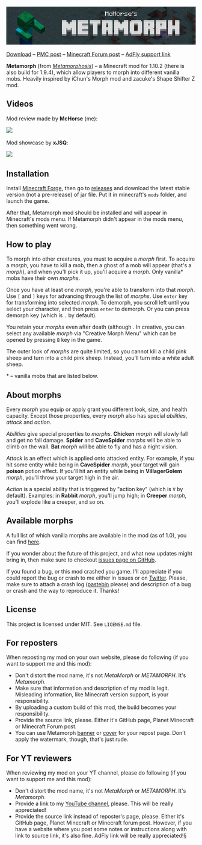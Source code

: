 ![Metamorph](./logo.png)

[Download](https://github.com/mchorse/metamorph/releases/) – [PMC post](http://planetminecraft.com/mod/metamorph/) – [Minecraft Forum post](http://www.minecraftforum.net/forums/mapping-and-modding/minecraft-mods/2753214-metamorph-morph-into-vanilla-mobs) – [AdFly support link](http://adf.ly/15268913/metamorph-101)

**Metamorph** (from *[Metamorphosis](https://en.wikipedia.org/wiki/Metamorphosis)*) – a Minecraft mod for 1.10.2 (there is also build for 1.9.4), which allow players to morph into different vanilla mobs. Heavily inspired by iChun's Morph mod and zacuke's Shape Shifter Z mod. 

## Videos

Mod review made by **McHorse** (me):

<a href="https://youtu.be/4ZD8vV5Zyuw"> 
    <img src="https://img.youtube.com/vi/4ZD8vV5Zyuw/0.jpg">
</a>

Mod showcase by **xJSQ**:

<a href="https://youtu.be/dPkNN2ES5NA"> 
    <img src="https://img.youtube.com/vi/dPkNN2ES5NA/0.jpg">
</a>

## Installation 

Install [Minecraft Forge](http://files.minecraftforge.net/), then go to [releases](https://github.com/mchorse/metamorph/releases) and download the latest stable version (not a pre-release) of jar file. Put it in minecraft's `mods` folder, and launch the game. 

After that, Metamorph mod should be installed and will appear in Minecraft's mods menu. If Metamorph didn't appear in the mods menu, then something went wrong.

## How to play


To morph into other creatures, you must to acquire a *morph* first. To acquire a *morph*, you have to kill a mob, then a ghost of a mob will appear (that's a *morph*), and when you'll pick it up, you'll acquire a *morph*. Only vanilla\* mobs have their own *morphs*.

Once you have at least one *morph*, you're able to transform into that *morph*. Use `[` and `]` keys for advancing through the list of *morphs*. Use `enter` key for transforming into selected *morph*. To demorph, you scroll left until you select your character, and then press `enter` to demorph. Or you can press demorph key (which is `.` by default).

You retain your *morphs* even after death (although . In creative, you can select any available *morph* via "Creative Morph Menu" which can be opened by pressing `B` key in the game.

The outer look of *morphs* are quite limited, so you cannot kill a child pink sheep and turn into a child pink sheep. Instead, you'll turn into a white adult sheep.

\* – vanilla mobs that are listed below.


## About morphs

Every *morph* you equip or apply grant you different look, size, and health capacity. Except those properties, every *morph* also has special *abilities*, *attack* and *action*. 

*Abilities* give special properties to *morphs*. **Chicken** *morph* will slowly fall and get no fall damage. **Spider** and **CaveSpider** *morphs* will be able to climb on the wall. **Bat** *morph* will be able to fly and has a night vision.

*Attack* is an effect which is applied onto attacked entity. For example, if you hit some entity while being in **CaveSpider** *morph*, your target will gain **poison** potion effect. If you'll hit an entity while being in **VillagerGolem** *morph*, you'll throw your target high in the air.

*Action* is a special ability that is triggered by "action key" (which is `V` by default). Examples: in **Rabbit** *morph*, you'll jump high; in **Creeper** *morph*, you'll explode like a creeper, and so on.


## Available morphs

A full list of which vanilla morphs are available in the mod (as of 1.0), you can find [here](https://github.com/mchorse/metamorph/issues/1).

If you wonder about the future of this project, and what new updates might bring in, then make sure to checkout [issues page on GitHub](https://github.com/mchorse/metamorph/issues).

If you found a bug, or this mod crashed you game. I'll appreciate if you could report the bug or crash to me either in issues or on [Twitter](https://twitter.com). Please, make sure to attach a crash log ([pastebin](http://pastebin.com) please) and description of a bug or crash and the way to reproduce it. Thanks!

## License

This project is licensed under MIT. See `LICENSE.md` file.

## For reposters

When reposting my mod on your own website, please do following (if you want to support me and this mod):

* Don't distort the mod name, it's not *MetaMorph* or *METAMORPH*. It's *Metamorph*.
* Make sure that information and description of my mod is legit. Misleading information, like Minecraft version support, is your responsibility.
* By uploading a custom build of this mod, the build becomes your responsibility.
* Provide the source link, please. Either it's GitHub page, Planet Minecraft or Minecraft Forum post.
* You can use Metamorph [banner](http://i.imgur.com/gbHB5iQ.png) or [cover](http://i.imgur.com/BkmzcAF.png) for your repost page. Don't apply the watermark, though, that's just rude.

## For YT reviewers

When reviewing my mod on your YT channel, please do following (if you want to support me and this mod):

* Don't distort the mod name, it's not *MetaMorph* or *METAMORPH*. It's *Metamorph*.
* Provide a link to my [YouTube channel](https://www.youtube.com/channel/UCWVDjAcecHHa8UrEWMRGI8w), please. This will be really appreciated! 
* Provide the source link instead of reposter's page, please. Either it's GitHub page, Planet Minecraft or Minecraft forum post. However, if you have a website where you post some notes or instructions along with link to source link, it's also fine. AdFly link will be really appreciated!§